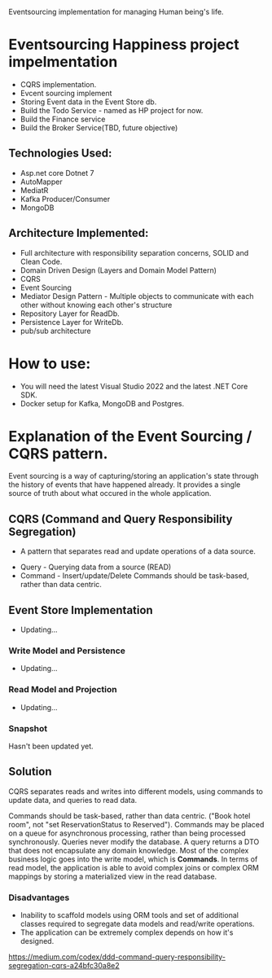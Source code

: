 Eventsourcing implementation for managing Human being's life. 

# Eventsourcing Happiness project impelmentation
* CQRS implementation.
* Evcent sourcing implement
* Storing Event data in the Event Store db.
* Build the Todo Service - named as HP project for now. 
* Build the Finance service
* Build the Broker Service(TBD, future objective) 


## Technologies Used:
* Asp.net core Dotnet 7
* AutoMapper
* MediatR
* Kafka Producer/Consumer
* MongoDB


## Architecture Implemented:
* Full architecture with responsibility separation concerns, SOLID and Clean Code.
* Domain Driven Design (Layers and Domain Model Pattern)
* CQRS 
* Event Sourcing
* Mediator Design Pattern - Multiple objects to communicate with each other without knowing each other's structure
* Repository Layer for ReadDb.
* Persistence Layer for WriteDb.
* pub/sub architecture

# How to use:
* You will need the latest Visual Studio 2022 and the latest .NET Core SDK.
* Docker setup for Kafka, MongoDB and Postgres.


# Explanation of the Event Sourcing / CQRS pattern. 

Event sourcing is a way of capturing/storing an application's state through the history of events that have happened already. It provides a single source of truth about what occured in the whole application.


## CQRS (Command and Query Responsibility Segregation)
- A pattern that separates read and update operations of a data source.
* Query - Querying data from a source (READ)
* Command - Insert/update/Delete
Commands should be task-based, rather than data centric.

## Event Store Implementation
- Updating...

### Write Model and Persistence
- Updating...

### Read Model and Projection
- Updating...

### Snapshot
Hasn't been updated yet. 


## Solution
CQRS separates reads and writes into different models, using commands to update data, and queries to read data.

Commands should be task-based, rather than data centric. ("Book hotel room", not "set ReservationStatus to Reserved").
Commands may be placed on a queue for asynchronous processing, rather than being processed synchronously.
Queries never modify the database. A query returns a DTO that does not encapsulate any domain knowledge.
Most of the complex business logic goes into the write model, which is **Commands**. In terms of read model, the application is able to avoid complex joins or complex ORM mappings by storing a materialized view in the read database. 

### Disadvantages
* Inability to scaffold models using ORM tools and set of additional classes required to segregate data models and read/write operations.    
* The application can be extremely complex depends on how it's designed. 


https://medium.com/codex/ddd-command-query-responsibility-segregation-cqrs-a24bfc30a8e2

